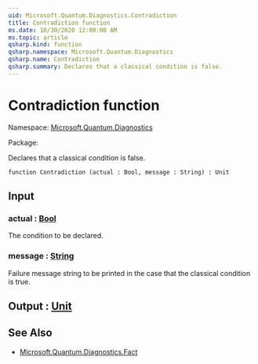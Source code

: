 ```yaml
---
uid: Microsoft.Quantum.Diagnostics.Contradiction
title: Contradiction function
ms.date: 10/30/2020 12:00:00 AM
ms.topic: article
qsharp.kind: function
qsharp.namespace: Microsoft.Quantum.Diagnostics
qsharp.name: Contradiction
qsharp.summary: Declares that a classical condition is false.
---
```


# Contradiction function

Namespace: [Microsoft.Quantum.Diagnostics](xref:Microsoft.Quantum.Diagnostics)

Package: [](https://nuget.org/packages/)


Declares that a classical condition is false.

```qsharp
function Contradiction (actual : Bool, message : String) : Unit
```


## Input

### actual : [Bool](xref:microsoft.quantum.lang-ref.bool)

The condition to be declared.


### message : [String](xref:microsoft.quantum.lang-ref.string)

Failure message string to be printed in the case that the classicalcondition is true.



## Output : [Unit](xref:microsoft.quantum.lang-ref.unit)



## See Also

- [Microsoft.Quantum.Diagnostics.Fact](xref:Microsoft.Quantum.Diagnostics.Fact)